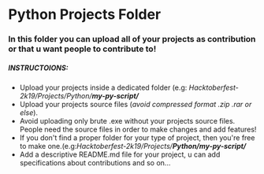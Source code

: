 # Python Projects Folder
### In this folder you can upload all of your projects as contribution or that u want people to contribute to!

##### INSTRUCTOIONS:
* Upload your projects inside a dedicated folder (e.g: _Hacktoberfest-2k19/Projects/Python/**my-py-script/**_
* Upload your projects source files (_avoid compressed format .zip .rar or else_).
* Avoid uploading only brute .exe without your projects source files. People need the source files in order to make changes and add features!
* If you don't find a proper folder for your type of project, then you're free to make one.(e.g:_Hacktoberfest-2k19/Projects/**Python/my-py-script/**_
* Add a descriptive README.md file for your project, u can add specifications about contributions and so on...
